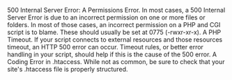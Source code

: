 500 Internal Server Error:
A Permissions Error. In most cases, a 500 Internal Server Error is due to an incorrect permission on one or more files or folders. In most of those cases, an incorrect permission on a PHP and CGI script is to blame. These should usually be set at 0775 (-rwxr-xr-x).
A PHP Timeout. If your script connects to external resources and those resources timeout, an HTTP 500 error can occur. Timeout rules, or better error handling in your script, should help if this is the cause of the 500 error.
A Coding Error in .htaccess. While not as common, be sure to check that your site's .htaccess file is properly structured.
